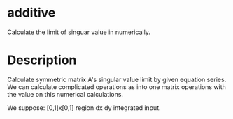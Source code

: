 # additive
Calculate the limit of singuar value in numerically.

# Description
Calculate symmetric matrix A's singular value limit by given equation series.
We can calculate complicated operations as into one matrix operations with the value on this numerical calculations.

We suppose: \[0,1\]x\[0,1\] region dx dy integrated input.
